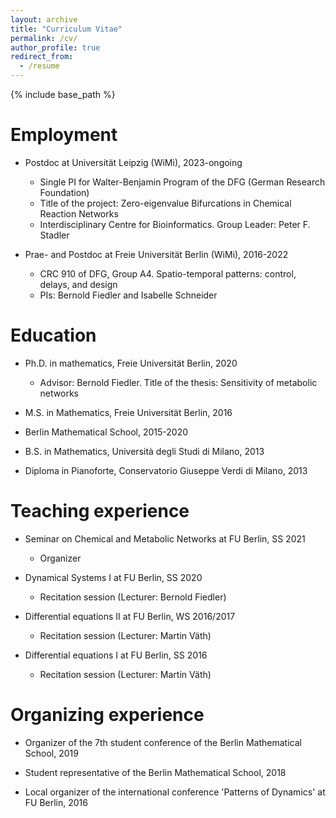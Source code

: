 ```yaml
---
layout: archive
title: "Curriculum Vitae"
permalink: /cv/
author_profile: true
redirect_from:
  - /resume
---
```


{% include base_path %}

Employment
======

* Postdoc at Universität Leipzig (WiMi), 2023-ongoing
	* Single PI for Walter-Benjamin Program of the DFG (German Research Foundation)
	* Title of the project: Zero-eigenvalue Bifurcations in Chemical Reaction Networks
	* Interdisciplinary Centre for Bioinformatics. Group Leader: Peter F. Stadler

* Prae- and Postdoc at Freie Universität Berlin (WiMi), 2016-2022
	* CRC 910 of DFG, Group A4. Spatio-temporal patterns: control, delays, and design
	* PIs: Bernold Fiedler and Isabelle Schneider


Education
======

* Ph.D. in mathematics, Freie Universität Berlin, 2020 
	* Advisor: Bernold Fiedler. Title of the thesis: Sensitivity of metabolic networks

* M.S. in Mathematics, Freie Universität Berlin, 2016

* Berlin Mathematical School, 2015-2020

* B.S. in Mathematics, Università degli Studi di Milano, 2013

* Diploma in Pianoforte, Conservatorio Giuseppe Verdi di Milano, 2013

  
Teaching experience
======

* Seminar on Chemical and Metabolic Networks at FU Berlin, SS 2021
	* Organizer

* Dynamical Systems I at FU Berlin, SS 2020
	* Recitation session (Lecturer: Bernold Fiedler)

* Differential equations II at FU Berlin, WS 2016/2017
	* Recitation session (Lecturer: Martin Väth)

* Differential equations I at FU Berlin, SS 2016
	* Recitation session (Lecturer: Martin Väth)
  
Organizing experience
======

* Organizer of the 7th student conference of the Berlin Mathematical School, 2019

* Student representative of the Berlin Mathematical School, 2018

* Local organizer of the international conference 'Patterns of Dynamics' at FU Berlin, 2016

